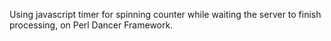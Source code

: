 Using javascript timer for spinning counter while waiting the server
to finish processing, on Perl Dancer Framework.
